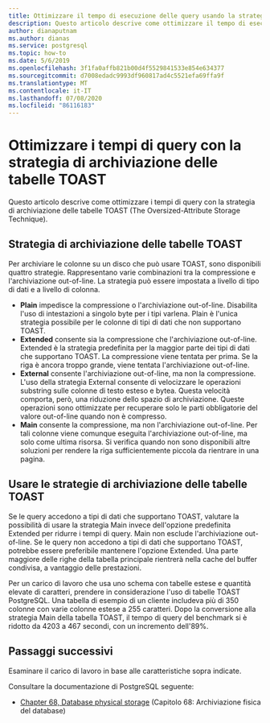```yaml
---
title: Ottimizzare il tempo di esecuzione delle query usando la strategia di archiviazione delle tabelle popup nel database di Azure per PostgreSQL-server singolo
description: Questo articolo descrive come ottimizzare il tempo di esecuzione delle query con la strategia di archiviazione tabella TOAST in un database di Azure per PostgreSQL-server singolo.
author: dianaputnam
ms.author: dianas
ms.service: postgresql
ms.topic: how-to
ms.date: 5/6/2019
ms.openlocfilehash: 3f1fa0affb821b00d4f5529841533e854e634377
ms.sourcegitcommit: d7008edadc9993df960817ad4c5521efa69ffa9f
ms.translationtype: MT
ms.contentlocale: it-IT
ms.lasthandoff: 07/08/2020
ms.locfileid: "86116183"
---
```

# <a name="optimize-query-time-with-the-toast-table-storage-strategy"></a>Ottimizzare i tempi di query con la strategia di archiviazione delle tabelle TOAST 
Questo articolo descrive come ottimizzare i tempi di query con la strategia di archiviazione delle tabelle TOAST (The Oversized-Attribute Storage Technique).

## <a name="toast-table-storage-strategies"></a>Strategia di archiviazione delle tabelle TOAST
Per archiviare le colonne su un disco che può usare TOAST, sono disponibili quattro strategie. Rappresentano varie combinazioni tra la compressione e l'archiviazione out-of-line. La strategia può essere impostata a livello di tipo di dati e a livello di colonna.
- **Plain** impedisce la compressione o l'archiviazione out-of-line. Disabilita l'uso di intestazioni a singolo byte per i tipi varlena. Plain è l'unica strategia possibile per le colonne di tipi di dati che non supportano TOAST.
- **Extended** consente sia la compressione che l'archiviazione out-of-line. Extended è la strategia predefinita per la maggior parte dei tipi di dati che supportano TOAST. La compressione viene tentata per prima. Se la riga è ancora troppo grande, viene tentata l'archiviazione out-of-line.
- **External** consente l'archiviazione out-of-line, ma non la compressione. L'uso della strategia External consente di velocizzare le operazioni substring sulle colonne di testo esteso e bytea. Questa velocità comporta, però, una riduzione dello spazio di archiviazione. Queste operazioni sono ottimizzate per recuperare solo le parti obbligatorie del valore out-of-line quando non è compresso.
- **Main** consente la compressione, ma non l'archiviazione out-of-line. Per tali colonne viene comunque eseguita l'archiviazione out-of-line, ma solo come ultima risorsa. Si verifica quando non sono disponibili altre soluzioni per rendere la riga sufficientemente piccola da rientrare in una pagina.

## <a name="use-toast-table-storage-strategies"></a>Usare le strategie di archiviazione delle tabelle TOAST
Se le query accedono a tipi di dati che supportano TOAST, valutare la possibilità di usare la strategia Main invece dell'opzione predefinita Extended per ridurre i tempi di query. Main non esclude l'archiviazione out-of-line. Se le query non accedono a tipi di dati che supportano TOAST, potrebbe essere preferibile mantenere l'opzione Extended. Una parte maggiore delle righe della tabella principale rientrerà nella cache del buffer condivisa, a vantaggio delle prestazioni.

Per un carico di lavoro che usa uno schema con tabelle estese e quantità elevate di caratteri, prendere in considerazione l'uso di tabelle TOAST PostgreSQL. Una tabella di esempio di un cliente includeva più di 350 colonne con varie colonne estese a 255 caratteri. Dopo la conversione alla strategia Main della tabella TOAST, il tempo di query del benchmark si è ridotto da 4203 a 467 secondi, con un incremento dell'89%.

## <a name="next-steps"></a>Passaggi successivi
Esaminare il carico di lavoro in base alle caratteristiche sopra indicate. 

Consultare la documentazione di PostgreSQL seguente: 
- [Chapter 68, Database physical storage](https://www.postgresql.org/docs/current/storage-toast.html) (Capitolo 68: Archiviazione fisica del database) 